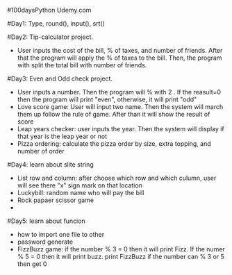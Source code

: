 #100daysPython Udemy.com

#Day1: Type, round(), input(), srt()

#Day2: Tip-calculator project.
 - User inputs the cost of the bill, % of taxes, and number of friends.
  After that the program will apply the % of taxes to the bill.
  Then, the program with split the total bill with number of friends.

#Day3: Even and Odd check project.
- User inputs a number. Then the program will % with 2 . 
  If the reasult=0 then the program will print "even", otherwise, it will print "odd"
- Love score game: User will input two name. Then the system will march them up follow the rule of game. After than it will show the result of score
- Leap years checker: user inputs the year. Then the system will display if that year is the leap year or not
- Pizza ordering: calculate the pizza order by size, extra topping, and number of order
  
#Day4: learn about slite string
- List row and column: after choose which row and which culumn, user will see there "x" sign mark on that location
- Luckybill: random name who will pay the bill
- Rock papaer scissor game
- 
#Day5: learn about funcion
- how to import one file to other
- password generate
- FizzBuzz game: if the number % 3 = 0 then it will print Fizz. If the numer % 5 = 0 then it will print buzz. print FizzBuzz if the number can % 3 or 5 then get 0
